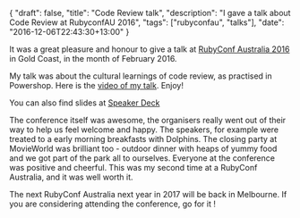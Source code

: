 {
  "draft": false,
  "title": "Code Review talk",
  "description": "I gave a talk about Code Review at RubyconfAU 2016",
  "tags": ["rubyconfau", "talks"],
  "date": "2016-12-06T22:43:30+13:00"
}

It was a great pleasure and honour to give a talk at [RubyConf Australia 2016](http://www.rubyconf.org.au/2016) in Gold Coast,
in the month of February 2016.

<!--more-->

My talk was about the cultural learnings of code review, as practised in Powershop. 
Here is the
[video of my talk](https://rubyconf.eventer.com/rubyconf-australia-2016-1489/code-review-pitfalls-and-good-practices-by-thong-kuah-1930).
Enjoy!

You can also find slides at [Speaker Deck](https://speakerdeck.com/kuahyeow/code-review-pitfalls-and-good-practices)

The conference itself was awesome, the organisers really went out of their way to help us feel welcome and happy. The speakers,
for example were treated to a early morning breakfasts with Dolphins. The closing party at MovieWorld was brilliant too -
outdoor dinner with heaps of yummy food and we got part of the park all to ourselves. Everyone at the conference was positive and
cheerful. This was my second time at a RubyConf Australia, and it was well worth it. 

The next RubyConf Australia next year in 2017 will be back in Melbourne. If you are considering attending the conference, go for it !

